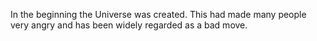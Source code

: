 In the beginning the Universe was created. This had made many people very angry and has been widely regarded as a bad move.
